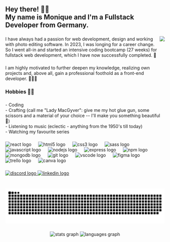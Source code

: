 <h2 align="left">Hey there! 🙋‍♀️<br>My name is Monique and I'm a Fullstack Developer from Germany.</h2>

###

<img align="right" height="200" src="https://media.giphy.com/media/v1.Y2lkPTc5MGI3NjExNXhrZnhmZWxlZXZjZjRrdjFxaGZoNXRmZTh1eWl0d2h1NWh5ZDQ1YyZlcD12MV9pbnRlcm5hbF9naWZfYnlfaWQmY3Q9Zw/M12CKWBgAFP8c/giphy.gif"  />

###

<p align="left">I have always had a passion for web development, design and working with photo editing software. In 2023, I was longing for a career change. So I went all-in and started an intensive coding bootcamp (27 weeks) for fullstack web development, which I have now successfully completed. 💪</p>

###

<p align="left">I am highly motivated to further deepen my knowledge, realizing own projects and, above all, gain a professional foothold as a front-end developer. 👩‍💻🩷</p>

###

<h3 align="left">Hobbies 🤹‍♀️</h3>

###

<p align="left">- Coding<br>- Crafting (call me "Lady MacGyver": give me my hot glue gun, some scissors and a material of your choice -- I'll make you something beautiful 🤩)<br>- Listening to music (eclectic - anything from the 1950's till today)<br>- Watching my favourite series</p>

###

<div align="left">
  <img src="https://cdn.jsdelivr.net/gh/devicons/devicon/icons/react/react-original.svg" height="38" alt="react logo"  />
  <img width="14" />
  <img src="https://cdn.jsdelivr.net/gh/devicons/devicon/icons/html5/html5-original.svg" height="38" alt="html5 logo"  />
  <img width="14" />
  <img src="https://cdn.jsdelivr.net/gh/devicons/devicon/icons/css3/css3-original.svg" height="38" alt="css3 logo"  />
  <img width="14" />
  <img src="https://cdn.jsdelivr.net/gh/devicons/devicon/icons/sass/sass-original.svg" height="38" alt="sass logo"  />
  <img width="14" />
  <img src="https://cdn.jsdelivr.net/gh/devicons/devicon/icons/javascript/javascript-original.svg" height="38" alt="javascript logo"  />
  <img width="14" />
  <img src="https://cdn.jsdelivr.net/gh/devicons/devicon/icons/nodejs/nodejs-original.svg" height="38" alt="nodejs logo"  />
  <img width="14" />
  <img src="https://cdn.jsdelivr.net/gh/devicons/devicon/icons/express/express-original.svg" height="38" alt="express logo"  />
  <img width="14" />
  <img src="https://cdn.jsdelivr.net/gh/devicons/devicon/icons/npm/npm-original-wordmark.svg" height="38" alt="npm logo"  />
  <img width="14" />
  <img src="https://cdn.jsdelivr.net/gh/devicons/devicon/icons/mongodb/mongodb-original.svg" height="38" alt="mongodb logo"  />
  <img width="14" />
  <img src="https://cdn.jsdelivr.net/gh/devicons/devicon/icons/git/git-original.svg" height="38" alt="git logo"  />
  <img width="14" />
  <img src="https://cdn.jsdelivr.net/gh/devicons/devicon/icons/vscode/vscode-original.svg" height="38" alt="vscode logo"  />
  <img width="14" />
  <img src="https://cdn.jsdelivr.net/gh/devicons/devicon/icons/figma/figma-original.svg" height="38" alt="figma logo"  />
  <img width="14" />
  <img src="https://cdn.jsdelivr.net/gh/devicons/devicon/icons/trello/trello-plain.svg" height="38" alt="trello logo"  />
  <img width="14" />
  <img src="https://cdn.jsdelivr.net/gh/devicons/devicon/icons/canva/canva-original.svg" height="38" alt="canva logo"  />
</div>

###

<div align="left">
  <a href="https://discordapp.com/users/moniqueheusinger" target="_blank">
    <img src="https://img.shields.io/static/v1?message=Discord&logo=discord&label=&color=7289DA&logoColor=white&labelColor=&style=for-the-badge" height="38" alt="discord logo"  />
  </a>
  <a href="www.linkedin.com/in/m-heusinger" target="_blank">
    <img src="https://img.shields.io/static/v1?message=LinkedIn&logo=linkedin&label=&color=0077B5&logoColor=white&labelColor=&style=for-the-badge" height="38" alt="linkedin logo"  />
  </a>
</div>

###

<br clear="both">

<img src="https://raw.githubusercontent.com/MoniqueHeusinger/MoniqueHeusinger/output/snake.svg" alt="Snake animation" />

###

<div align="center">
  <img src="https://github-readme-stats.vercel.app/api?username=MoniqueHeusinger&hide_title=false&hide_rank=false&show_icons=true&include_all_commits=true&count_private=true&disable_animations=false&theme=dracula&locale=en&hide_border=false" height="150" alt="stats graph"  />
  <img src="https://github-readme-stats.vercel.app/api/top-langs?username=MoniqueHeusinger&locale=en&hide_title=false&layout=compact&card_width=320&langs_count=5&theme=dracula&hide_border=false" height="150" alt="languages graph"  />
</div>

###
